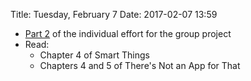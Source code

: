 Title: Tuesday, February 7
Date: 2017-02-07 13:59

- [Part 2](project_individual.html#part-2-paper-choice-and-summarization) of
	the individual effort for the group project
- Read:
	- Chapter 4 of Smart Things
	- Chapters 4 and 5 of There's Not an App for That
